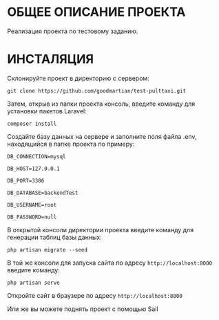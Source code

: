 # ОБЩЕЕ ОПИСАНИЕ ПРОЕКТА

Реализация проекта по тестовому заданию.

# ИНСТАЛЯЦИЯ

Склонируйте проект в директорию с сервером:

`git clone https://github.com/goodmartian/test-pulttaxi.git`

Затем, открыв из папки проекта консоль, введите команду для установки пакетов Laravel:

`composer install`

Создайте базу данных на сервере и заполните поля файла .env, находящийся в папке проекта по примеру:

`DB_CONNECTION=mysql`

`DB_HOST=127.0.0.1`

`DB_PORT=3306`

`DB_DATABASE=backendTest`

`DB_USERNAME=root`

`DB_PASSWORD=null`

В открытой консоли директории проекта введите команду для генерации таблиц базы данных:

`php artisan migrate --seed`

В той же консоли для запуска сайта по адресу `http://localhost:8000` введите команду:

`php artisan serve`

Откройте сайт в браузере по адресу  `http://localhost:8000`

Или же вы можете поднять проект с помощью Sail
